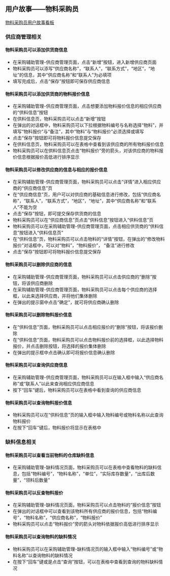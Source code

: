 ## 用户故事——物料采购员

[物料采购员用户故事看板](https://www.leangoo.com/kanban/board/go/2417628)

### 供应商管理相关

#### 物料采购员可以添加供货商信息

* 在采购辅助管理-供应商管理页面，点击“新增”按钮，进入新增供应商页面
* 物料采购员可以添写“供应商名称”，“联系人”，“联系方式”，“地区”，“地址”的信息，其中“供应商名称”和“联系人”为必填项
* 填写完成后，点击“保存”按钮即可保存供应商信息

#### 物料采购员可以添加供货商的物料报价信息

* 在采购辅助管理-供应商管理页面，点击想要添加物料报价信息的相应供应商的“供料信息”按钮
* 在供料信息页，物料采购员可以点击“新增”按钮
* 在弹出的对话框中，物料采购员可以下拉根据物料编号与名称选择“物料”，并填写“物料报价”与“备注”，其中“物料”与“物料报价”必须选择或填写
* 点击“保存”按钮即可将物料报价信息提交保存
* 在供料信息页，物料采购员可以在表格中查看到该供应商的所有物料报价信息
* 物料采购员可以在供料信息页点击“物料报价”旁的箭头，对该供应商的物料报价信息根据报价高低进行排序显示

#### 物料采购员可以修改供应商的信息与相应的报价信息

* 在采购辅助管理-供应商管理页面，物料采购员可以点击“详情”进入相应供应商的“供应商信息”页
* 在“供应商信息”页，用户可以对供应商的基础信息进行修改，包括“供应商名称”，“联系人”，“联系方式”，“地区”，“地址”，其中“供应商名称”和“联系人”不能为空
* 点击“保存”按钮，即可提交保存供货商的信息
* 物料采购员可以在“供应商信息”页点击“供料信息”按钮进入“供料信息”页
* 物料采购员可以在采购辅助管理-供应商管理页面，点击相应供货商的“供料信息”按钮进入“供料信息页”
* 在“供料信息”页，物料采购员可以点击物料的“详情”按钮，在弹出的“修改物料报价”对话框中，可以对“物料”，“物料报价”， “备注”进行修改
* 点击“保存”按钮即可将物料报价信息提交保存

#### 物料采购员可以删除供应商的信息

* 在采购辅助管理-供应商管理页面，物料采购员可以点击供应商的“删除”按钮，将该供应商删除
* 在采购辅助管理-供应商管理页面，物料采购员可以点击每个供应商的选择框，以此来选择供应商，并将他们集体删除
* 在弹出的提示窗中点击“确定”，就可将供应商确认删除

#### 物料采购员可以删除物料报价信息

* 在“供料信息”页面，物料采购员可以点击相应报价的“删除”按钮，将该报价删除
* 在“供料信息”页面，物料采购员可以点击物料报价前的选择框，以此选择物料报价，并点击删除按钮，将选择的报价集体删除
* 在弹出的提示框中点击确认即可将报价信息确认删除

#### 物料采购员可以查询供应商信息

* 在采购辅助管理-供应商管理页面，物料采购员可以在输入框中输入“供应商名称”或“联系人”以此来查询相应供应商信息
* 按下“回车”键后，物料采购员可以在表格中看到查询的供应商信息

#### 物料采购员可以查询物料报价信息

* 物料采购员可以在“供料信息”页的输入框中输入物料编号或物料名称以此查询物料报价
* 在按下“回车”键后，物料报价将显示在表格中

### 缺料信息相关

#### 物料采购员可以查看当前物料的仓库缺料信息

* 在采购辅助管理-缺料情况页面，物料采购员可以在表格中查看物料的缺料信息，包括“物料编号”，“物料名称”，“单位”，“实际库存数量”，“出库后数量”，“领料后数量”

#### 物料采购员可以反查物料报价

* 在采购辅助管理-缺料情况页面，物料采购员可以点击物料的“报价信息”按钮
* 在弹出的对话框中可以查看到该物料所有供应商的报价信息，包括“物料编号”，“物料名称”，“供应商名称”，“物料报价”
* 物料采购员可以点击“物料报价”旁的箭头对物料依据报价高低进行排序显示

#### 物料采购员可以查询物料的缺料情况

* 物料采购员可以在采购辅助管理-缺料情况页的输入框中输入“物料编号”或“物料名称”以查询物料的缺料情况
* 在按下“回车”键或是点击“查询”按钮，可以在表格中查看到查询的物料缺料情况
